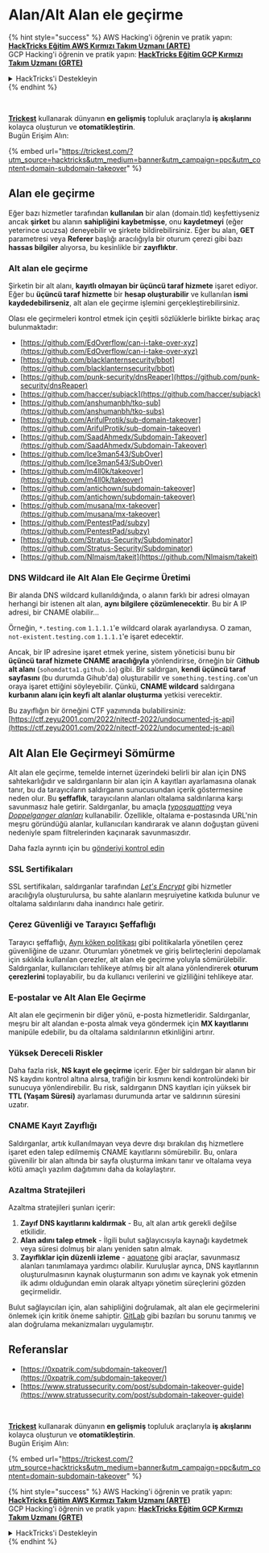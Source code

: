 # Alan/Alt Alan ele geçirme

{% hint style="success" %}
AWS Hacking'i öğrenin ve pratik yapın:<img src="../.gitbook/assets/arte.png" alt="" data-size="line">[**HackTricks Eğitim AWS Kırmızı Takım Uzmanı (ARTE)**](https://training.hacktricks.xyz/courses/arte)<img src="../.gitbook/assets/arte.png" alt="" data-size="line">\
GCP Hacking'i öğrenin ve pratik yapın: <img src="../.gitbook/assets/grte.png" alt="" data-size="line">[**HackTricks Eğitim GCP Kırmızı Takım Uzmanı (GRTE)**<img src="../.gitbook/assets/grte.png" alt="" data-size="line">](https://training.hacktricks.xyz/courses/grte)

<details>

<summary>HackTricks'i Destekleyin</summary>

* [**abonelik planlarını**](https://github.com/sponsors/carlospolop) kontrol edin!
* **💬 [**Discord grubuna**](https://discord.gg/hRep4RUj7f) veya [**telegram grubuna**](https://t.me/peass) katılın ya da **Twitter'da** 🐦 [**@hacktricks\_live**](https://twitter.com/hacktricks\_live)**'ı takip edin.**
* **Hacking ipuçlarını paylaşmak için** [**HackTricks**](https://github.com/carlospolop/hacktricks) ve [**HackTricks Cloud**](https://github.com/carlospolop/hacktricks-cloud) github reposuna PR gönderin.

</details>
{% endhint %}

<figure><img src="../.gitbook/assets/image (48).png" alt=""><figcaption></figcaption></figure>

\
[**Trickest**](https://trickest.com/?utm\_source=hacktricks\&utm\_medium=text\&utm\_campaign=ppc\&utm\_term=trickest\&utm\_content=domain-subdomain-takeover) kullanarak dünyanın **en gelişmiş** topluluk araçlarıyla **iş akışlarını** kolayca oluşturun ve **otomatikleştirin**.\
Bugün Erişim Alın:

{% embed url="https://trickest.com/?utm_source=hacktricks&utm_medium=banner&utm_campaign=ppc&utm_content=domain-subdomain-takeover" %}

## Alan ele geçirme

Eğer bazı hizmetler tarafından **kullanılan** bir alan (domain.tld) keşfettiyseniz ancak **şirket** bu alanın **sahipliğini kaybetmişse**, onu **kaydetmeyi** (eğer yeterince ucuzsa) deneyebilir ve şirkete bildirebilirsiniz. Eğer bu alan, **GET** parametresi veya **Referer** başlığı aracılığıyla bir oturum çerezi gibi bazı **hassas bilgiler** alıyorsa, bu kesinlikle bir **zayıflıktır**.

### Alt alan ele geçirme

Şirketin bir alt alanı, **kayıtlı olmayan bir üçüncü taraf hizmete** işaret ediyor. Eğer bu **üçüncü taraf hizmette** bir **hesap oluşturabilir** ve kullanılan **ismi kaydedebilirseniz**, alt alan ele geçirme işlemini gerçekleştirebilirsiniz.

Olası ele geçirmeleri kontrol etmek için çeşitli sözlüklerle birlikte birkaç araç bulunmaktadır:

* [https://github.com/EdOverflow/can-i-take-over-xyz](https://github.com/EdOverflow/can-i-take-over-xyz)
* [https://github.com/blacklanternsecurity/bbot](https://github.com/blacklanternsecurity/bbot)
* [https://github.com/punk-security/dnsReaper](https://github.com/punk-security/dnsReaper)
* [https://github.com/haccer/subjack](https://github.com/haccer/subjack)
* [https://github.com/anshumanbh/tko-sub](https://github.com/anshumanbh/tko-subs)
* [https://github.com/ArifulProtik/sub-domain-takeover](https://github.com/ArifulProtik/sub-domain-takeover)
* [https://github.com/SaadAhmedx/Subdomain-Takeover](https://github.com/SaadAhmedx/Subdomain-Takeover)
* [https://github.com/Ice3man543/SubOver](https://github.com/Ice3man543/SubOver)
* [https://github.com/m4ll0k/takeover](https://github.com/m4ll0k/takeover)
* [https://github.com/antichown/subdomain-takeover](https://github.com/antichown/subdomain-takeover)
* [https://github.com/musana/mx-takeover](https://github.com/musana/mx-takeover)
* [https://github.com/PentestPad/subzy](https://github.com/PentestPad/subzy)
* [https://github.com/Stratus-Security/Subdominator](https://github.com/Stratus-Security/Subdominator)
* [https://github.com/NImaism/takeit](https://github.com/NImaism/takeit)

### DNS Wildcard ile Alt Alan Ele Geçirme Üretimi

Bir alanda DNS wildcard kullanıldığında, o alanın farklı bir adresi olmayan herhangi bir istenen alt alan, **aynı bilgilere** **çözümlenecektir**. Bu bir A IP adresi, bir CNAME olabilir...

Örneğin, `*.testing.com` `1.1.1.1`'e wildcard olarak ayarlandıysa. O zaman, `not-existent.testing.com` `1.1.1.1`'e işaret edecektir.

Ancak, bir IP adresine işaret etmek yerine, sistem yöneticisi bunu bir **üçüncü taraf hizmete CNAME aracılığıyla** yönlendirirse, örneğin bir G**ithub alt alanı** (`sohomdatta1.github.io`) gibi. Bir saldırgan, **kendi üçüncü taraf sayfasını** (bu durumda Gihub'da) oluşturabilir ve `something.testing.com`'un oraya işaret ettiğini söyleyebilir. Çünkü, **CNAME wildcard** saldırgana **kurbanın alanı için keyfi alt alanlar oluşturma** yetkisi verecektir.

Bu zayıflığın bir örneğini CTF yazımında bulabilirsiniz: [https://ctf.zeyu2001.com/2022/nitectf-2022/undocumented-js-api](https://ctf.zeyu2001.com/2022/nitectf-2022/undocumented-js-api)

## Alt Alan Ele Geçirmeyi Sömürme

Alt alan ele geçirme, temelde internet üzerindeki belirli bir alan için DNS sahtekarlığıdır ve saldırganların bir alan için A kayıtları ayarlamasına olanak tanır, bu da tarayıcıların saldırganın sunucusundan içerik göstermesine neden olur. Bu **şeffaflık**, tarayıcıların alanları oltalama saldırılarına karşı savunmasız hale getirir. Saldırganlar, bu amaçla [_typosquatting_](https://en.wikipedia.org/wiki/Typosquatting) veya [_Doppelganger alanları_](https://en.wikipedia.org/wiki/Doppelg%C3%A4nger) kullanabilir. Özellikle, oltalama e-postasında URL'nin meşru göründüğü alanlar, kullanıcıları kandırarak ve alanın doğuştan güveni nedeniyle spam filtrelerinden kaçınarak savunmasızdır.

Daha fazla ayrıntı için bu [gönderiyi kontrol edin](https://0xpatrik.com/subdomain-takeover/)

### **SSL Sertifikaları**

SSL sertifikaları, saldırganlar tarafından [_Let's Encrypt_](https://letsencrypt.org/) gibi hizmetler aracılığıyla oluşturulursa, bu sahte alanların meşruiyetine katkıda bulunur ve oltalama saldırılarını daha inandırıcı hale getirir.

### **Çerez Güvenliği ve Tarayıcı Şeffaflığı**

Tarayıcı şeffaflığı, [Aynı köken politikası](https://en.wikipedia.org/wiki/Same-origin\_policy) gibi politikalarla yönetilen çerez güvenliğine de uzanır. Oturumları yönetmek ve giriş belirteçlerini depolamak için sıklıkla kullanılan çerezler, alt alan ele geçirme yoluyla sömürülebilir. Saldırganlar, kullanıcıları tehlikeye atılmış bir alt alana yönlendirerek **oturum çerezlerini** toplayabilir, bu da kullanıcı verilerini ve gizliliğini tehlikeye atar.

### **E-postalar ve Alt Alan Ele Geçirme**

Alt alan ele geçirmenin bir diğer yönü, e-posta hizmetleridir. Saldırganlar, meşru bir alt alandan e-posta almak veya göndermek için **MX kayıtlarını** manipüle edebilir, bu da oltalama saldırılarının etkinliğini artırır.

### **Yüksek Dereceli Riskler**

Daha fazla risk, **NS kayıt ele geçirme** içerir. Eğer bir saldırgan bir alanın bir NS kaydını kontrol altına alırsa, trafiğin bir kısmını kendi kontrolündeki bir sunucuya yönlendirebilir. Bu risk, saldırganın DNS kayıtları için yüksek bir **TTL (Yaşam Süresi)** ayarlaması durumunda artar ve saldırının süresini uzatır.

### CNAME Kayıt Zayıflığı

Saldırganlar, artık kullanılmayan veya devre dışı bırakılan dış hizmetlere işaret eden talep edilmemiş CNAME kayıtlarını sömürebilir. Bu, onlara güvenilir bir alan altında bir sayfa oluşturma imkanı tanır ve oltalama veya kötü amaçlı yazılım dağıtımını daha da kolaylaştırır.

### **Azaltma Stratejileri**

Azaltma stratejileri şunları içerir:

1. **Zayıf DNS kayıtlarını kaldırmak** - Bu, alt alan artık gerekli değilse etkilidir.
2. **Alan adını talep etmek** - İlgili bulut sağlayıcısıyla kaynağı kaydetmek veya süresi dolmuş bir alanı yeniden satın almak.
3. **Zayıflıklar için düzenli izleme** - [aquatone](https://github.com/michenriksen/aquatone) gibi araçlar, savunmasız alanları tanımlamaya yardımcı olabilir. Kuruluşlar ayrıca, DNS kayıtlarının oluşturulmasının kaynak oluşturmanın son adımı ve kaynak yok etmenin ilk adımı olduğundan emin olarak altyapı yönetim süreçlerini gözden geçirmelidir.

Bulut sağlayıcıları için, alan sahipliğini doğrulamak, alt alan ele geçirmelerini önlemek için kritik öneme sahiptir. [GitLab](https://about.gitlab.com/2018/02/05/gitlab-pages-custom-domain-validation/) gibi bazıları bu sorunu tanımış ve alan doğrulama mekanizmaları uygulamıştır.

## Referanslar

* [https://0xpatrik.com/subdomain-takeover/](https://0xpatrik.com/subdomain-takeover/)
* [https://www.stratussecurity.com/post/subdomain-takeover-guide](https://www.stratussecurity.com/post/subdomain-takeover-guide)

<figure><img src="../.gitbook/assets/image (48).png" alt=""><figcaption></figcaption></figure>

\
[**Trickest**](https://trickest.com/?utm\_source=hacktricks\&utm\_medium=text\&utm\_campaign=ppc\&utm\_term=trickest\&utm\_content=domain-subdomain-takeover) kullanarak dünyanın **en gelişmiş** topluluk araçlarıyla **iş akışlarını** kolayca oluşturun ve **otomatikleştirin**.\
Bugün Erişim Alın:

{% embed url="https://trickest.com/?utm_source=hacktricks&utm_medium=banner&utm_campaign=ppc&utm_content=domain-subdomain-takeover" %}

{% hint style="success" %}
AWS Hacking'i öğrenin ve pratik yapın:<img src="../.gitbook/assets/arte.png" alt="" data-size="line">[**HackTricks Eğitim AWS Kırmızı Takım Uzmanı (ARTE)**](https://training.hacktricks.xyz/courses/arte)<img src="../.gitbook/assets/arte.png" alt="" data-size="line">\
GCP Hacking'i öğrenin ve pratik yapın: <img src="../.gitbook/assets/grte.png" alt="" data-size="line">[**HackTricks Eğitim GCP Kırmızı Takım Uzmanı (GRTE)**<img src="../.gitbook/assets/grte.png" alt="" data-size="line">](https://training.hacktricks.xyz/courses/grte)

<details>

<summary>HackTricks'i Destekleyin</summary>

* [**abonelik planlarını**](https://github.com/sponsors/carlospolop) kontrol edin!
* **💬 [**Discord grubuna**](https://discord.gg/hRep4RUj7f) veya [**telegram grubuna**](https://t.me/peass) katılın ya da **Twitter'da** 🐦 [**@hacktricks\_live**](https://twitter.com/hacktricks\_live)**'ı takip edin.**
* **Hacking ipuçlarını paylaşmak için** [**HackTricks**](https://github.com/carlospolop/hacktricks) ve [**HackTricks Cloud**](https://github.com/carlospolop/hacktricks-cloud) github reposuna PR gönderin.

</details>
{% endhint %}
